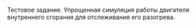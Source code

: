 Тестовое задание. Упрощенная симуляция работы двигателя внутреннего сгорания для отслеживания его разогрева.
